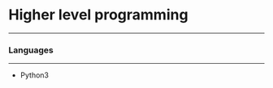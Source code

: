 # Higher level programming
----------------------------------

### Languages
-----------------
  * Python3 
